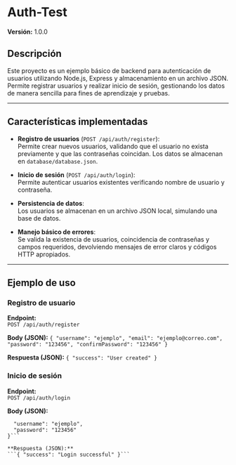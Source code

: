 # Auth-Test

**Versión:** 1.0.0

## Descripción

Este proyecto es un ejemplo básico de backend para autenticación de usuarios utilizando Node.js, Express y almacenamiento en un archivo JSON. Permite registrar usuarios y realizar inicio de sesión, gestionando los datos de manera sencilla para fines de aprendizaje y pruebas.

---

## Características implementadas

- **Registro de usuarios** (`POST /api/auth/register`):  
  Permite crear nuevos usuarios, validando que el usuario no exista previamente y que las contraseñas coincidan. Los datos se almacenan en `database/database.json`.

- **Inicio de sesión** (`POST /api/auth/login`):  
  Permite autenticar usuarios existentes verificando nombre de usuario y contraseña.

- **Persistencia de datos**:  
  Los usuarios se almacenan en un archivo JSON local, simulando una base de datos.

- **Manejo básico de errores**:  
  Se valida la existencia de usuarios, coincidencia de contraseñas y campos requeridos, devolviendo mensajes de error claros y códigos HTTP apropiados.

---

## Ejemplo de uso

### Registro de usuario

**Endpoint:**  
`POST /api/auth/register`

**Body (JSON):**
`{
  "username": "ejemplo",
  "email": "ejemplo@correo.com",
  "password": "123456",
  "confirmPassword": "123456"
}`

**Respuesta (JSON):**
```{ "success": "User created" }```

### Inicio de sesión

**Endpoint:**  
`POST /api/auth/login`

**Body (JSON):**
```{
  "username": "ejemplo",
  "password": "123456"
}```

**Respuesta (JSON):**
```{ "success": "Login successful" }```

